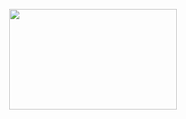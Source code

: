 <p align="center">
  <img width="300" height="180" src="https://i.pinimg.com/originals/73/a0/86/73a086ffd54bac737d7539cc887f058a.png">
</p>
